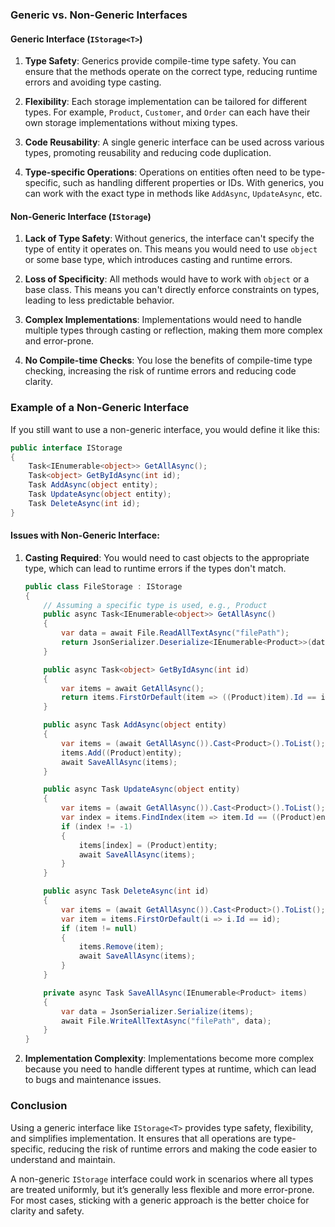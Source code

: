 ### Generic vs. Non-Generic Interfaces

#### **Generic Interface (`IStorage<T>`)**

1. **Type Safety**: Generics provide compile-time type safety. You can ensure that the methods operate on the correct type, reducing runtime errors and avoiding type casting.
   
2. **Flexibility**: Each storage implementation can be tailored for different types. For example, `Product`, `Customer`, and `Order` can each have their own storage implementations without mixing types.

3. **Code Reusability**: A single generic interface can be used across various types, promoting reusability and reducing code duplication.

4. **Type-specific Operations**: Operations on entities often need to be type-specific, such as handling different properties or IDs. With generics, you can work with the exact type in methods like `AddAsync`, `UpdateAsync`, etc.

#### **Non-Generic Interface (`IStorage`)**

1. **Lack of Type Safety**: Without generics, the interface can't specify the type of entity it operates on. This means you would need to use `object` or some base type, which introduces casting and runtime errors.

2. **Loss of Specificity**: All methods would have to work with `object` or a base class. This means you can't directly enforce constraints on types, leading to less predictable behavior.

3. **Complex Implementations**: Implementations would need to handle multiple types through casting or reflection, making them more complex and error-prone.

4. **No Compile-time Checks**: You lose the benefits of compile-time type checking, increasing the risk of runtime errors and reducing code clarity.

### Example of a Non-Generic Interface

If you still want to use a non-generic interface, you would define it like this:

```csharp
public interface IStorage
{
    Task<IEnumerable<object>> GetAllAsync();
    Task<object> GetByIdAsync(int id);
    Task AddAsync(object entity);
    Task UpdateAsync(object entity);
    Task DeleteAsync(int id);
}
```

#### Issues with Non-Generic Interface:

1. **Casting Required**: You would need to cast objects to the appropriate type, which can lead to runtime errors if the types don't match.

   ```csharp
   public class FileStorage : IStorage
   {
       // Assuming a specific type is used, e.g., Product
       public async Task<IEnumerable<object>> GetAllAsync()
       {
           var data = await File.ReadAllTextAsync("filePath");
           return JsonSerializer.Deserialize<IEnumerable<Product>>(data) ?? Enumerable.Empty<Product>();
       }

       public async Task<object> GetByIdAsync(int id)
       {
           var items = await GetAllAsync();
           return items.FirstOrDefault(item => ((Product)item).Id == id);
       }

       public async Task AddAsync(object entity)
       {
           var items = (await GetAllAsync()).Cast<Product>().ToList();
           items.Add((Product)entity);
           await SaveAllAsync(items);
       }

       public async Task UpdateAsync(object entity)
       {
           var items = (await GetAllAsync()).Cast<Product>().ToList();
           var index = items.FindIndex(item => item.Id == ((Product)entity).Id);
           if (index != -1)
           {
               items[index] = (Product)entity;
               await SaveAllAsync(items);
           }
       }

       public async Task DeleteAsync(int id)
       {
           var items = (await GetAllAsync()).Cast<Product>().ToList();
           var item = items.FirstOrDefault(i => i.Id == id);
           if (item != null)
           {
               items.Remove(item);
               await SaveAllAsync(items);
           }
       }

       private async Task SaveAllAsync(IEnumerable<Product> items)
       {
           var data = JsonSerializer.Serialize(items);
           await File.WriteAllTextAsync("filePath", data);
       }
   }
   ```

2. **Implementation Complexity**: Implementations become more complex because you need to handle different types at runtime, which can lead to bugs and maintenance issues.

### Conclusion

Using a generic interface like `IStorage<T>` provides type safety, flexibility, and simplifies implementation. It ensures that all operations are type-specific, reducing the risk of runtime errors and making the code easier to understand and maintain.

A non-generic `IStorage` interface could work in scenarios where all types are treated uniformly, but it’s generally less flexible and more error-prone. For most cases, sticking with a generic approach is the better choice for clarity and safety.